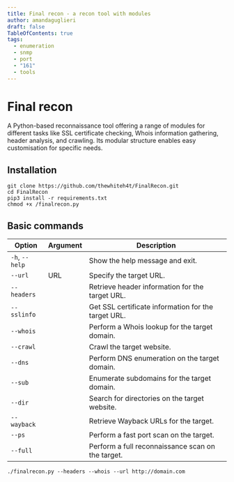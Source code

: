```yaml
---
title: Final recon - a recon tool with modules
author: amandaguglieri
draft: false
TableOfContents: true
tags:
  - enumeration
  - snmp
  - port
  - "161"
  - tools
---
```

# Final recon


A Python-based reconnaissance tool offering a range of modules for different tasks like SSL certificate checking, Whois information gathering, header analysis, and crawling. Its modular structure enables easy customisation for specific needs.

## Installation

```shell-session
git clone https://github.com/thewhiteh4t/FinalRecon.git
cd FinalRecon
pip3 install -r requirements.txt
chmod +x /finalrecon.py
```

## Basic commands

| Option         | Argument | Description                                         |
| -------------- | -------- | --------------------------------------------------- |
| `-h`, `--help` |          | Show the help message and exit.                     |
| `--url`        | URL      | Specify the target URL.                             |
| `--headers`    |          | Retrieve header information for the target URL.     |
| `--sslinfo`    |          | Get SSL certificate information for the target URL. |
| `--whois`      |          | Perform a Whois lookup for the target domain.       |
| `--crawl`      |          | Crawl the target website.                           |
| `--dns`        |          | Perform DNS enumeration on the target domain.       |
| `--sub`        |          | Enumerate subdomains for the target domain.         |
| `--dir`        |          | Search for directories on the target website.       |
| `--wayback`    |          | Retrieve Wayback URLs for the target.               |
| `--ps`         |          | Perform a fast port scan on the target.             |
| `--full`       |          | Perform a full reconnaissance scan on the target.   |

```shell-session
./finalrecon.py --headers --whois --url http://domain.com
```